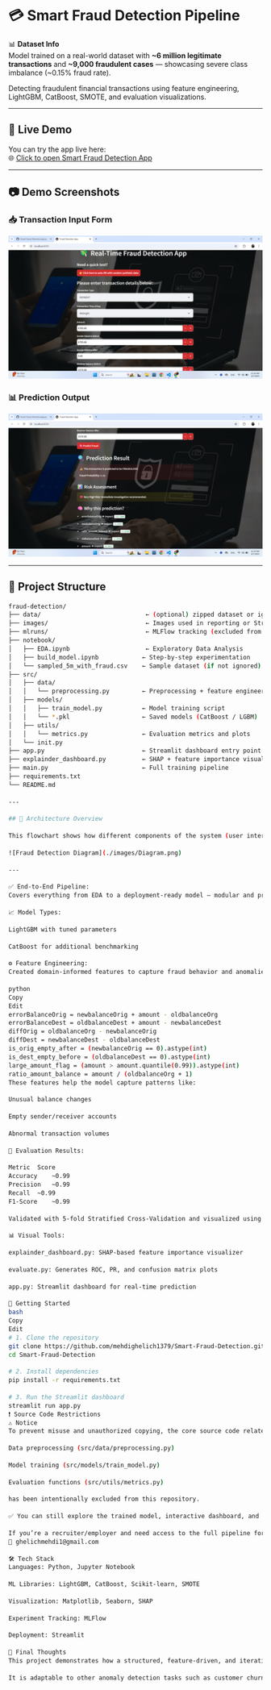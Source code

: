 # 💳 Smart Fraud Detection Pipeline  


📊 **Dataset Info**  
Model trained on a real-world dataset with **~6 million legitimate transactions** and **~9,000 fraudulent cases** — showcasing severe class imbalance (~0.15% fraud rate).



Detecting fraudulent financial transactions using feature engineering, LightGBM, CatBoost, SMOTE, and evaluation visualizations.

---

## 🔗 Live Demo

You can try the app live here:  
🌐 [Click to open Smart Fraud Detection App](https://smart-fraud-detection-mehdighelich.streamlit.app/)

---

## 📷 Demo Screenshots

### 📥 Transaction Input Form
![Input Form](./images/Demo_1.png)

### 📊 Prediction Output
![Prediction Result](./images/Demo_2.png)

---

## 📁 Project Structure
```bash
fraud-detection/
├── data/                             ← (optional) zipped dataset or ignored raw data
├── images/                           ← Images used in reporting or Streamlit
├── mlruns/                           ← MLFlow tracking (excluded from Git)
├── notebook/
│   ├── EDA.ipynb                     ← Exploratory Data Analysis
│   ├── build_model.ipynb            ← Step-by-step experimentation
│   └── sampled_5m_with_fraud.csv    ← Sample dataset (if not ignored)
├── src/
│   ├── data/
│   │   └── preprocessing.py         ← Preprocessing + feature engineering
│   ├── models/
│   │   ├── train_model.py           ← Model training script
│   │   └── *.pkl                    ← Saved models (CatBoost / LGBM)
│   ├── utils/
│   │   └── metrics.py               ← Evaluation metrics and plots
│   └── init.py
├── app.py                           ← Streamlit dashboard entry point
├── explainder_dashboard.py          ← SHAP + feature importance visualizer
├── main.py                          ← Full training pipeline
├── requirements.txt
└── README.md

---

## 🧭 Architecture Overview

This flowchart shows how different components of the system (user interface, data preprocessing, ML model, and output) are connected in the pipeline.

![Fraud Detection Diagram](./images/Diagram.png)

---

✅ End-to-End Pipeline:
Covers everything from EDA to a deployment-ready model — modular and production-oriented structure using src/ architecture.

📈 Model Types:

LightGBM with tuned parameters

CatBoost for additional benchmarking

⚙️ Feature Engineering:
Created domain-informed features to capture fraud behavior and anomalies:

python
Copy
Edit
errorBalanceOrig = newbalanceOrig + amount - oldbalanceOrg
errorBalanceDest = oldbalanceDest + amount - newbalanceDest
diffOrig = oldbalanceOrg - newbalanceOrig
diffDest = newbalanceDest - oldbalanceDest
is_orig_empty_after = (newbalanceOrig == 0).astype(int)
is_dest_empty_before = (oldbalanceDest == 0).astype(int)
large_amount_flag = (amount > amount.quantile(0.99)).astype(int)
ratio_amount_balance = amount / (oldbalanceOrg + 1)
These features help the model capture patterns like:

Unusual balance changes

Empty sender/receiver accounts

Abnormal transaction volumes

🚦 Evaluation Results:

Metric	Score
Accuracy	~0.99
Precision	~0.99
Recall	~0.99
F1-Score	~0.99

Validated with 5-fold Stratified Cross-Validation and visualized using ROC AUC, confusion matrix, and precision-recall curves.

📊 Visual Tools:

explainder_dashboard.py: SHAP-based feature importance visualizer

evaluate.py: Generates ROC, PR, and confusion matrix plots

app.py: Streamlit dashboard for real-time prediction

🚀 Getting Started
bash
Copy
Edit
# 1. Clone the repository
git clone https://github.com/mehdighelich1379/Smart-Fraud-Detection.git
cd Smart-Fraud-Detection

# 2. Install dependencies
pip install -r requirements.txt

# 3. Run the Streamlit dashboard
streamlit run app.py
❗ Source Code Restrictions
⚠️ Notice
To prevent misuse and unauthorized copying, the core source code related to:

Data preprocessing (src/data/preprocessing.py)

Model training (src/models/train_model.py)

Evaluation functions (src/utils/metrics.py)

has been intentionally excluded from this repository.

✅ You can still explore the trained model, interactive dashboard, and visual results to evaluate the project.

If you’re a recruiter/employer and need access to the full pipeline for validation, please contact me at:
📧 ghelichmehdi1@gmail.com

🛠️ Tech Stack
Languages: Python, Jupyter Notebook

ML Libraries: LightGBM, CatBoost, Scikit-learn, SMOTE

Visualization: Matplotlib, Seaborn, SHAP

Experiment Tracking: MLFlow

Deployment: Streamlit

📝 Final Thoughts
This project demonstrates how a structured, feature-driven, and iterative pipeline can achieve near-perfect performance in fraud detection — even with highly imbalanced datasets.

It is adaptable to other anomaly detection tasks such as customer churn, insurance fraud, or health risk prediction.







